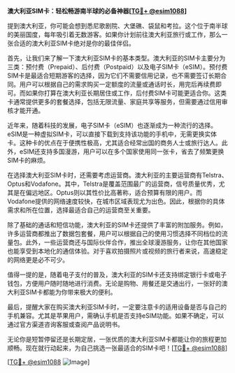 **澳大利亚SIM卡：轻松畅游南半球的必备神器[[TG💪+ @esim1088](https://t.me/s/esim1088)]**

提到澳大利亚，你可能会想到悉尼歌剧院、大堡礁、袋鼠和考拉。这个位于南半球的美丽国度，每年吸引着无数游客。如果你计划前往澳大利亚旅行或工作，那么一张合适的澳大利亚SIM卡绝对是你的最佳伴侣。

首先，让我们来了解一下澳大利亚SIM卡的基本类型。澳大利亚的SIM卡主要分为三类：预付费（Prepaid）、后付费（Postpaid）以及电子SIM卡（eSIM）。预付费SIM卡是最适合短期游客的选择，因为它们不需要信用记录，也不需要签订长期合同。用户可以根据自己的需求购买一定额度的流量或通话时长，用完后再续费即可。而如果你打算在澳大利亚长期居住或工作，后付费SIM卡可能更适合你。这类卡通常提供更多的套餐选择，包括无限流量、家庭共享等服务，但需要通过信用审核才能开通。

近年来，随着科技的发展，电子SIM卡（eSIM）也逐渐成为一种流行的选择。eSIM是一种虚拟SIM卡，可以直接下载到支持该功能的手机中，无需更换实体卡。这种卡的优点在于便携性极高，尤其适合经常出国的商务人士或旅行达人。此外，eSIM还支持多国漫游，用户可以在多个国家使用同一张卡，省去了频繁更换SIM卡的麻烦。

在选择澳大利亚SIM卡时，还需要考虑运营商。澳大利亚的主要运营商有Telstra、Optus和Vodafone。其中，Telstra是覆盖范围最广的运营商，信号质量优秀，尤其是在偏远地区。Optus则以其性价比高著称，适合预算有限的用户。而Vodafone提供的网络速度较快，在城市区域表现尤为出色。因此，根据你的具体需求和所在位置，选择最适合自己的运营商至关重要。

除了基础的通话和短信功能，澳大利亚的SIM卡还提供了丰富的附加服务。例如，许多运营商都推出了数据包套餐，用户可以根据自己的使用习惯选择不同档位的流量包。此外，一些运营商还与国际伙伴合作，推出全球漫游服务，让你在其他国家也能享受到本地化的通信体验。对于喜欢拍摄照片或视频的旅行者来说，高速稳定的网络更是必不可少。

值得一提的是，随着电子支付的普及，澳大利亚的SIM卡还支持绑定银行卡或电子钱包，方便用户随时随地进行消费。无论是购物、用餐还是交通出行，一张好的澳大利亚SIM卡都能为你带来极大的便利。

最后，提醒大家在购买澳大利亚SIM卡时，一定要注意卡的适用设备是否与自己的手机兼容。尤其是苹果用户，需确认手机是否支持eSIM功能。如果不确定，可以通过官方渠道咨询客服或查阅产品说明书。

无论你是短暂停留还是长期定居，一张优质的澳大利亚SIM卡都能让你的旅程更加顺畅。现在就行动起来，为自己挑选一张最适合的SIM卡吧！[[TG💪+ @esim1088](https://t.me/s/esim1088)]

[[TG💪+ @esim1088](https://t.me/s/esim1088) ![Image](https://i.postimg.cc/4NQfJmqS/Snipaste-2025-05-13-00-14-12.png)]